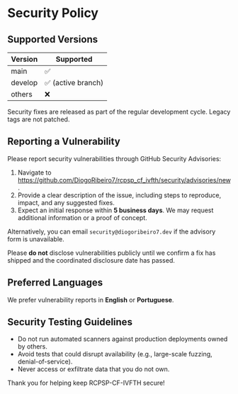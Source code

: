 # Security Policy

## Supported Versions

| Version | Supported          |
|---------|--------------------|
| main    | ✅                 |
| develop | ✅ (active branch) |
| others  | ❌                 |

Security fixes are released as part of the regular development cycle. Legacy tags are not patched.

## Reporting a Vulnerability

Please report security vulnerabilities through GitHub Security Advisories:

1. Navigate to <https://github.com/DiogoRibeiro7/rcpsp_cf_ivfth/security/advisories/new>.
2. Provide a clear description of the issue, including steps to reproduce, impact, and any suggested fixes.
3. Expect an initial response within **5 business days**. We may request additional information or a proof of concept.

Alternatively, you can email `security@diogoribeiro7.dev` if the advisory form is unavailable.

Please **do not** disclose vulnerabilities publicly until we confirm a fix has shipped and the coordinated disclosure date has passed.

## Preferred Languages

We prefer vulnerability reports in **English** or **Portuguese**.

## Security Testing Guidelines

- Do not run automated scanners against production deployments owned by others.
- Avoid tests that could disrupt availability (e.g., large-scale fuzzing, denial-of-service).
- Never access or exfiltrate data that you do not own.

Thank you for helping keep RCPSP-CF-IVFTH secure!
